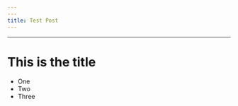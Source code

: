 ```yaml
---
---
title: Test Post
---
```


---

# <a id="_5qy43dlhwhgj"></a>This is the title

*   One
*   Two
*   Three